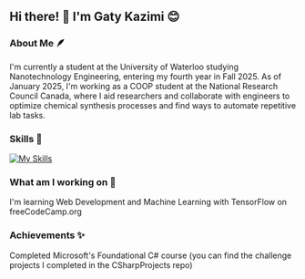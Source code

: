 ## Hi there! 👋 I'm  Gaty Kazimi 😊


### About Me 🪶
I'm currently a student at the University of Waterloo studying Nanotechnology Engineering, entering my fourth year in Fall 2025.
As of January 2025, I'm working as a COOP student at the National Research Council Canada, where I aid researchers and collaborate with engineers to optimize chemical synthesis processes and find ways to automate repetitive lab tasks.

### Skills 🔭
[![My Skills](https://skillicons.dev/icons?i=js,python,cs,dotnet,html,css)](https://skillicons.dev)

### What am I working on 🌱
I'm learning Web Development and Machine Learning with TensorFlow on freeCodeCamp.org

### Achievements ✨
Completed Microsoft's Foundational C# course (you can find the challenge projects I completed in the CSharpProjects repo)


<!--
**gatykazimi/gatykazimi** is a ✨ _special_ ✨ repository because its `README.md` (this file) appears on your GitHub profile.

Here are some ideas to get you started:

- 🔭 I’m currently working on ...
- 🌱 I’m currently learning ...
- 👯 I’m looking to collaborate on ...
- 🤔 I’m looking for help with ...
- 💬 Ask me about ...
- 📫 How to reach me: ...
- 😄 Pronouns: ...
- ⚡ Fun fact: ...
-->
